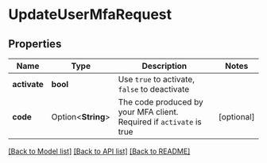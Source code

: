 # UpdateUserMfaRequest

## Properties

Name | Type | Description | Notes
------------ | ------------- | ------------- | -------------
**activate** | **bool** | Use `true` to activate, `false` to deactivate | 
**code** | Option<**String**> | The code produced by your MFA client. Required if `activate` is true | [optional]

[[Back to Model list]](../README.md#documentation-for-models) [[Back to API list]](../README.md#documentation-for-api-endpoints) [[Back to README]](../README.md)


